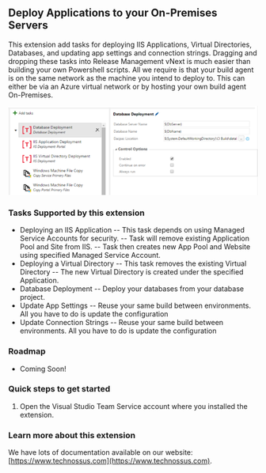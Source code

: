 ## Deploy Applications to your On-Premises Servers ##
This extension add tasks for deploying IIS Applications, Virtual Directories, Databases, and updating app settings and connection strings. Dragging and dropping these tasks into Release Management vNext is much easier than building your own Powershell scripts. All we require is that your build agent is on the same network as the machine you intend to deploy to. This can either be via an Azure virtual network or by hosting your own build agent On-Premises.

![Tasks](tasks.png)

### Tasks Supported by this extension
- Deploying an IIS Application
-- This task depends on using Managed Service Accounts for security.
-- Task will remove existing Application Pool and Site from IIS.
-- Task then creates new App Pool and Website using specified Managed Service Account.
- Deploying a Virtual Directory
-- This task removes the existing Virtual Directory
-- The new Virtual Directory is created under the specified Application.
- Database Deployment
-- Deploy your databases from your database project. 
- Update App Settings
-- Reuse your same build between environments. All you have to do is update the configuration
- Update Connection Strings
-- Reuse your same build between environments. All you have to do is update the configuration

### Roadmap
- Coming Soon!

### Quick steps to get started
1. Open the Visual Studio Team Service account where you installed the extension.

### Learn more about this extension
We have lots of documentation available on our website: [https://www.technossus.com](https://www.technossus.com).

